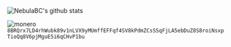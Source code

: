 ![NebulaBC's github stats](https://github-readme-stats.vercel.app/api?username=nebulabc&show_icons=true&theme=radical)

![monero](https://raw.githubusercontent.com/ErikThiart/cryptocurrency-icons/master/16/monero.png)```8BRQrx7LD4rhWubk89v1nLVX9yMUmffEFFqf4SV8kPdmZCsSSqFjLA5ebDuZ8S8roiNsxpTioQq8V6pjMguE5i6qCHvP1bu```
